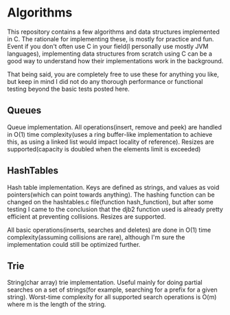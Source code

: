 # Algorithms

This repository contains a few algorithms and data structures implemented in C. The rationale for implementing these, is mostly for practice and fun. Event if you don't often use C in your field(I personally use mostly JVM languages), implementing data structures from scratch using C can be a good way to understand how their implementations work in the background.

That being said, you are completely free to use these for anything you like, but keep in mind I did not do any thorough performance or functional testing beyond the basic tests posted here.


## Queues
Queue implementation. All operations(insert, remove and peek) are handled in O(1) time complexity(uses a ring buffer-like implementation to achieve this, as using a linked list would impact locality of reference). Resizes are supported(capacity is doubled when the elements limit is exceeded)

## HashTables
Hash table implementation. Keys are defined as strings, and values as void pointers(which can point towards anything). The hashing function can be changed on the hashtables.c file(function hash_function), but after some testing I came to the conclusion that the djb2 function used is already pretty efficient at preventing collisions. Resizes are supported.

All basic operations(inserts, searches and deletes) are done in O(1) time complexity(assuming collisions are rare), although I'm sure the implementation could still be optimized further.

## Trie
String(char array) trie implementation. Useful mainly for doing partial searches on a set of strings(for example, searching for a prefix for a given string). Worst-time complexity for all supported search operations is O(m) where m is the length of the string.